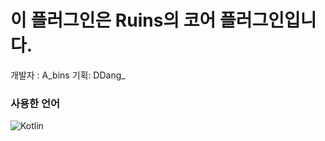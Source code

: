 # **이 플러그인은 Ruins의 코어 플러그인입니다.**
개발자 : A_bins 기획: DDang_

### 사용한 언어
<img alt="Kotlin" src="https://img.shields.io/badge/kotlin-%230095D5.svg?&style=for-the-badge&logo=kotlin&logoColor=white"/>
